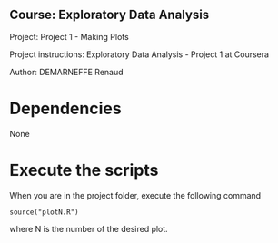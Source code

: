 ## Course: Exploratory Data Analysis
Project: Project 1 - Making Plots

Project instructions: Exploratory Data Analysis - Project 1 at Coursera

Author: DEMARNEFFE Renaud


# Dependencies
None
    
# Execute the scripts
When you are in the project folder, execute the following command

    source("plotN.R")
    
where N is the number of the desired plot.